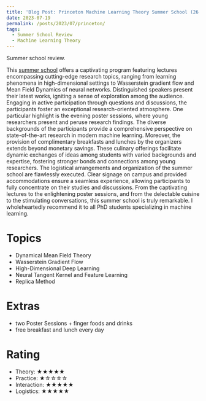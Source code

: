 ```yaml
---
title: 'Blog Post: Princeton Machine Learning Theory Summer School (26.06.2023-30.06.2023)'
date: 2023-07-19
permalink: /posts/2023/07/princeton/
tags:
  - Summer School Review
  - Machine Learning Theory
---
```


Summer school review.

This [summer school](https://mlschool.princeton.edu) offers a captivating program featuring lectures encompassing cutting-edge research topics, ranging from learning phenomena in high-dimensional settings to Wasserstein gradient flow and Mean Field Dynamics of neural networks. Distinguished speakers present their latest works, igniting a sense of exploration among the audience. Engaging in active participation through questions and discussions, the participants foster an exceptional research-oriented atmosphere.
One particular highlight is the evening poster sessions, where young researchers present and peruse research findings. The diverse backgrounds of the participants provide a comprehensive perspective on state-of-the-art research in modern machine learning.
Moreover, the provision of complimentary breakfasts and lunches by the organizers extends beyond monetary savings. These culinary offerings facilitate dynamic exchanges of ideas among students with varied backgrounds and expertise, fostering stronger bonds and connections among young researchers.
The logistical arrangements and organization of the summer school are flawlessly executed. Clear signage on campus and provided accommodations ensure a seamless experience, allowing participants to fully concentrate on their studies and discussions.
From the captivating lectures to the enlightening poster sessions, and from the delectable cuisine to the stimulating conversations, this summer school is truly remarkable. I wholeheartedly recommend it to all PhD students specializing in machine learning.

Topics
======
* Dynamical Mean Field Theory
* Wasserstein Gradient Flow
* High-Dimensional Deep Learning
* Neural Tangent Kernel and Feature Learning
* Replica Method

Extras
======
* two Poster Sessions + finger foods and drinks
* free breakfast and lunch every day

Rating
======
- Theory: ★★★★★
- Practice: ★☆☆☆☆
- Interaction: ★★★★★
- Logistics: ★★★★★
